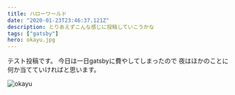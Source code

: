 ```yaml
---
title: ハローワールド
date: "2020-01-23T23:46:37.121Z"
description: とりあえずこんな感じに投稿していこうかな
tags: ["gatsby"]
hero: okayu.jpg
---
```


テスト投稿です。
今日は一日gatsbyに費やしてしまったので
夜はほかのことに何か当てていければと思います。

![okayu](/okayu.jpg)